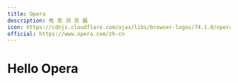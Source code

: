 ```yaml
---
title: Opera
description: 电 竞 浏 览 器
icon: https://cdnjs.cloudflare.com/ajax/libs/browser-logos/74.1.0/opera/opera.svg
official: https://www.opera.com/zh-cn
---
```


# Hello Opera